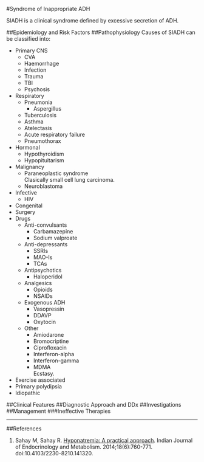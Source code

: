 #Syndrome of Inappropriate ADH

SIADH is a clinical syndrome defined by excessive secretion of ADH.

##Epidemiology and Risk Factors
##Pathophysiology
Causes of SIADH can be classified into:
* Primary CNS
	* CVA
	* Haemorrhage
	* Infection
	* Trauma
	* TBI
	* Psychosis
* Respiratory
	* Pneumonia
		* Aspergillus
	* Tuberculosis
	* Asthma
	* Atelectasis
	* Acute respiratory failure
	* Pneumothorax
* Hormonal
	* Hypothyroidism
	* Hypopituitarism
* Malignancy
	* Paraneoplastic syndrome  
	Clasically small cell lung carcinoma.
	* Neuroblastoma
* Infective
	* HIV
* Congenital
* Surgery
* Drugs
	* Anti-convulsants
		* Carbamazepine
		* Sodium valproate
	* Anti-depressants
		* SSRIs
		* MAO-Is
		* TCAs
	* Antipsychotics
		* Haloperidol
	* Analgesics
		* Opioids
		* NSAIDs
	* Exogenous ADH
		* Vasopressin
		* DDAVP
		* Oxytocin
	* Other
		* Amiodarone
		* Bromocriptine
		* Ciprofloxacin
		* Interferon-alpha
		* Interferon-gamma
		* MDMA  
		Ecstasy.
* Exercise associated
* Primary polydipsia
* Idiopathic


##Clinical Features
##Diagnostic Approach and DDx
##Investigations
##Management
###Ineffective Therapies

---
##References
1. Sahay M, Sahay R. [Hyponatremia: A practical approach](https://www.ncbi.nlm.nih.gov/pmc/articles/PMC4192979/). Indian Journal of Endocrinology and Metabolism. 2014;18(6):760-771. doi:10.4103/2230-8210.141320.
